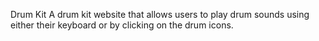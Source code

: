 Drum Kit
A drum kit website that allows users to play drum sounds using either their keyboard or by clicking on the drum icons.
